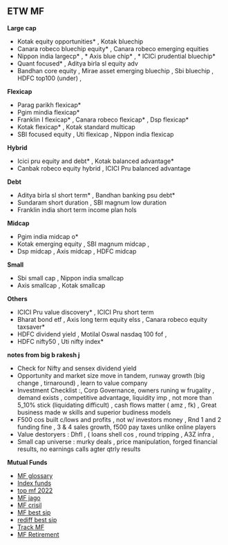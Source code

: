 ## ETW MF
**Large cap**
* Kotak equity opportunities* , Kotak bluechip
* Canara robeco bluechip equity* , Canara robeco emerging equities
* Nippon india largecp*  , * Axis blue chip* , * ICICi prudential bluechip*
* Quant focused* ,  Aditya birla sl equity adv
* Bandhan core equity , Mirae asset emerging bluechip , Sbi bluechip , HDFC top100 (under) , 

**Flexicap**
* Parag parikh flexicap*
* Pgim mindia flexicap*
* Franklin I flexicap* , Canara robeco flexicap* , Dsp flexicap*
* Kotak flexicap* , Kotak standard multicap
* SBI focused equity , Uti flexicap  , Nippon india flexicap 

**Hybrid** 
* Icici pru equity and debt* , Kotak balanced advantage*
* Canbak robeco equity hybrid , ICICI Pru balanced advantage

**Debt** 
* Aditya birla sl short term* , Bandhan banking psu debt*
* Sundaram short duration , SBI magnum low duration 
* Franklin india short term income plan hols

**Midcap** 
* Pgim india midcap o*
* Kotak emerging equity , SBI magnum midcap , 
* Dsp midcap , Axis midcap , HDFC midcap

**Small** 
* Sbi small cap ,  Nippon india smallcap
* Axis smallcap , Kotak smallcap

**Others**
* ICICI Pru value discovery* , ICICI Pru short term
* Bharat bond etf  , Axis long term equity elss ,  Canara robeco equity taxsaver*
* HDFC dividend yield , Motilal Oswal nasdaq 100 fof , 
* HDFC nifty50 , Uti nifty index*

**notes from big b rakesh j**
* Check for Nifty and sensex dividend yield
* Opportunity and market size move in tandem, runway growth (big change , tirnaround) , learn to value company
* Investment Checklist :, Corp Governance,  owners runing w frugality , demand exists , competitive advantage,  liquidity imp , not more than 5_10% stick (liquidating difficult) , cash flows matter ( amz , fk) , Great business made w skills and superior budiness models
* F500 cos built c/lows and profits , not w/ investors money , Rnd 1 and 2 funding fine , 3 & 4 sales growth, f500 pay taxes unlike online players 
* Value destoryers : Dhfl , ( loans shell cos , round tripping  , A3Z infra , 
* Small cap universe : murky deals , price manipulation,  forged financial results,  no earnings calls agter qtrly results

**Mutual Funds**
* [MF glossary](https://cafemutual.com/glossary)
* [Index funds](https://in.investing.com/analysis/2-nifty-50-index-funds-with-lowest-expense-ratio-200593101)
* [top mf 2022](https://bemoneyaware.com/top-mutual-funds/)
* [MF jago](https://www.jagoinvestor.com/2012/05/mutual-funds-performance-vs-benchmark.html)
* [MF crisil](https://www.crisil.com/en/home/what-we-do/financial-products/mf-ranking.html)
* [MF best sip](https://www.etmoney.com/mutual-funds/featured/best-sip-funds/18)
* [rediff best sip](https://m.rediff.com/amp/getahead/report/the-best-sip-for-long-term-investment/20231031.htm)
* [Track MF](https://www.personalfn.com/dwl/Mutual-Funds/5-effective-ways-to-track-your-mutual-fund-investment-performance)
* [MF Retirement](https://economictimes.indiatimes.com/markets/expert-view/can-one-retire-just-by-investing-in-mutual-funds-atul-shinghal-explains/articleshow/98532487.cms)
